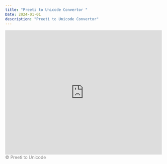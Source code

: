 ```yaml
---
title: "Preeti to Unicode Convertor "
Date: 2024-01-01
description: "Preeti to Unicode Convertor"
---
```

<iframe src="https://www.ashesh.com.np/preeti-unicode/linkapi.php?api=312198m524" frameborder="0" scrolling="no" marginwidth="0" marginheight="0" style="border:none; overflow:hidden; width:100%; height:400px;" allowtransparency="true">
</iframe><br><span style="color:gray; text-align:left">© <a href="#" title="Preeti to Unicode" target="_top" style="text-decoration:none; color:gray;">Preeti to Unicode</a></span>
